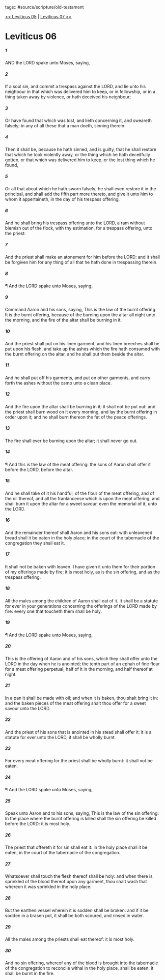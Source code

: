tags:: #source/scripture/old-testament

[<< Leviticus 05](source/scripture/old-testament/03_Leviticus/Leviticus_05.md) | [Leviticus 07 >>](source/scripture/old-testament/03_Leviticus/Leviticus_07.md)

# Leviticus 06

##### 1

AND the LORD spake unto Moses, saying,

##### 2

If a soul sin, and commit a trespass against the LORD, and lie unto his neighbour in that which was delivered him to keep, or in fellowship, or in a thing taken away by violence, or hath deceived his neighbour;

##### 3

Or have found that which was lost, and lieth concerning it, and sweareth falsely; in any of all these that a man doeth, sinning therein:

##### 4

Then it shall be, because he hath sinned, and is guilty, that he shall restore that which he took violently away, or the thing which he hath deceitfully gotten, or that which was delivered him to keep, or the lost thing which he found,

##### 5

Or all that about which he hath sworn falsely; he shall even restore it in the principal, and shall add the fifth part more thereto, and give it unto him to whom it appertaineth, in the day of his trespass offering.

##### 6

And he shall bring his trespass offering unto the LORD, a ram without blemish out of the flock, with thy estimation, for a trespass offering, unto the priest:

##### 7

And the priest shall make an atonement for him before the LORD: and it shall be forgiven him for any thing of all that he hath done in trespassing therein.

##### 8

¶ And the LORD spake unto Moses, saying,

##### 9

Command Aaron and his sons, saying, This is the law of the burnt offering: It is the burnt offering, because of the burning upon the altar all night unto the morning, and the fire of the altar shall be burning in it.

##### 10

And the priest shall put on his linen garment, and his linen breeches shall he put upon his flesh, and take up the ashes which the fire hath consumed with the burnt offering on the altar, and he shall put them beside the altar.

##### 11

And he shall put off his garments, and put on other garments, and carry forth the ashes without the camp unto a clean place.

##### 12

And the fire upon the altar shall be burning in it; it shall not be put out: and the priest shall burn wood on it every morning, and lay the burnt offering in order upon it; and he shall burn thereon the fat of the peace offerings.

##### 13

The fire shall ever be burning upon the altar; it shall never go out.

##### 14

¶ And this is the law of the meat offering: the sons of Aaron shall offer it before the LORD, before the altar.

##### 15

And he shall take of it his handful, of the flour of the meat offering, and of the oil thereof, and all the frankincense which is upon the meat offering, and shall burn it upon the altar for a sweet savour, even the memorial of it, unto the LORD.

##### 16

And the remainder thereof shall Aaron and his sons eat: with unleavened bread shall it be eaten in the holy place; in the court of the tabernacle of the congregation they shall eat it.

##### 17

It shall not be baken with leaven. I have given it unto them for their portion of my offerings made by fire; it is most holy, as is the sin offering, and as the trespass offering.

##### 18

All the males among the children of Aaron shall eat of it. It shall be a statute for ever in your generations concerning the offerings of the LORD made by fire: every one that toucheth them shall be holy.

##### 19

¶ And the LORD spake unto Moses, saying,

##### 20

This is the offering of Aaron and of his sons, which they shall offer unto the LORD in the day when he is anointed; the tenth part of an ephah of fine flour for a meat offering perpetual, half of it in the morning, and half thereof at night.

##### 21

In a pan it shall be made with oil; and when it is baken, thou shalt bring it in: and the baken pieces of the meat offering shalt thou offer for a sweet savour unto the LORD.

##### 22

And the priest of his sons that is anointed in his stead shall offer it: it is a statute for ever unto the LORD, it shall be wholly burnt.

##### 23

For every meat offering for the priest shall be wholly burnt: it shall not be eaten.

##### 24

¶ And the LORD spake unto Moses, saying,

##### 25

Speak unto Aaron and to his sons, saying, This is the law of the sin offering: In the place where the burnt offering is killed shall the sin offering be killed before the LORD: it is most holy.

##### 26

The priest that offereth it for sin shall eat it: in the holy place shall it be eaten, in the court of the tabernacle of the congregation.

##### 27

Whatsoever shall touch the flesh thereof shall be holy: and when there is sprinkled of the blood thereof upon any garment, thou shalt wash that whereon it was sprinkled in the holy place.

##### 28

But the earthen vessel wherein it is sodden shall be broken: and if it be sodden in a brasen pot, it shall be both scoured, and rinsed in water.

##### 29

All the males among the priests shall eat thereof: it is most holy.

##### 30

And no sin offering, whereof any of the blood is brought into the tabernacle of the congregation to reconcile withal in the holy place, shall be eaten: it shall be burnt in the fire.
